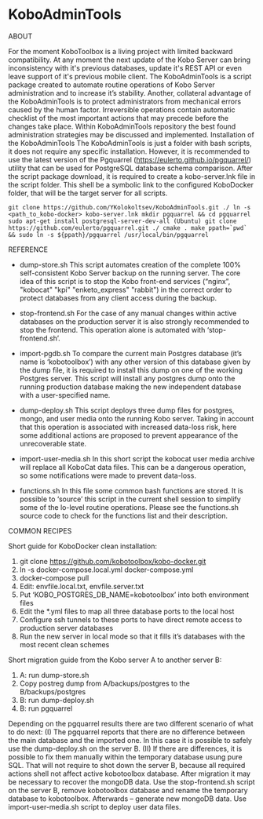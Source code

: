 # KoboAdminTools

ABOUT

For the moment KoboToolbox is a living project with limited backward compatibility. At any moment the next update of the Kobo Server can bring inconsistency with it's previous databases, update it's REST API or even leave support of it's previous mobile client.
The KoboAdminTools is a script package created to automate routine operations of Kobo Server administration and to increase it’s stability. Another, collateral advantage of the KoboAdminTools is to protect administrators from mechanical errors caused by the human factor. Irreversible operations contain automatic checklist of the most important actions that may precede before the changes take place. Within KoboAdminTools repository the best found administration strategies may be discussed and implemented.
Installation of the KoboAdminTools
The KoboAdminTools is just a folder with bash scripts, it does not require any specific installation. However, it is recommended to use the latest version of the Pgquarrel (https://eulerto.github.io/pgquarrel/) utility that can be used for PostgreSQL database schema comparison. After the script package download, it is required to create a kobo-server.lnk file in the script folder. This shell be a symbolic link to the configured KoboDocker folder, that will be the target server for all scripts.

``
git clone https://github.com/YKolokoltsev/KoboAdminTools.git ./
ln -s <path_to_kobo-docker> kobo-server.lnk
mkdir pgquarrel && cd pgquarrel
sudo apt-get install postgresql-server-dev-all (Ubuntu)
git clone https://github.com/eulerto/pgquarrel.git ./
cmake .
make
ppath=`pwd` && sudo ln -s ${ppath}/pgquarrel /usr/local/bin/pgquarrel
``


REFERENCE

- dump-store.sh
This script automates creation of the complete 100% self-consistent Kobo Server backup on the running server. The core idea of this script is to stop the Kobo front-end services (“nginx”, "kobocat" "kpi" "enketo_express" "rabbit") in the correct order to protect databases from any client access during the backup.
- stop-frontend.sh
For the case of any manual changes within active databases on the production server it is also strongly recommended to stop the frontend. This operation alone is automated with ‘stop-frontend.sh’.

- import-pgdb.sh
To compare the current main Postgres database (it’s name is ‘kobotoolbox’) with any other version of this database given by the dump file, it is required to install this dump on one of the working Postgres server. This script will install any postgres dump onto the running production database making the new independent database with a user-specified name.

- dump-deploy.sh
This script deploys three dump files for postgres, mongo, and user media onto the running Kobo server. Taking in account that this operation is associated with increased data-loss risk, here some additional actions are proposed to prevent appearance of the unrecoverable state.
- import-user-media.sh
In this short script the kobocat user media archive will replace all KoboCat data files. This can be a dangerous operation, so some notifications were made to prevent data-loss.
- functions.sh
In this file some common bash functions are stored. It is possible to ‘source’ this script in the current shell session to simplify some of the lo-level routine operations. Please see the functions.sh source code to check for the functions list and their description.


COMMON RECIPES

Short guide for KoboDocker clean installation:
1. git clone https://github.com/kobotoolbox/kobo-docker.git
2. ln -s docker-compose.local.yml docker-compose.yml
3. docker-compose pull
4. Edit: envfile.local.txt, envfile.server.txt
5. Put ‘KOBO_POSTGRES_DB_NAME=kobotoolbox’ into both environment files
6. Edit the *.yml files to map all three database ports to the local host
7. Configure ssh tunnels to these ports to have direct remote access to production server databases
8. Run the new server in local mode so that it fills it’s databases with the most recent clean schemes

Short migration guide from the Kobo server A to another server B:
1. A: run dump-store.sh
2. Copy postreg dump from A/backups/postgres to the B/backups/postgres
3. B: run dump-deploy.sh
4. B: run pgquarrel

Depending on the pgquarrel results there are two different scenario of what to do next:
(I) The pgquarrel reports that there are no difference between the main database and the imported one. In this case it is possible to safely use the dump-deploy.sh on the server B.
(II) If there are differences, it is possible to fix them manually within the temporary database usung pure SQL. That will not require to shot down the server B, because all required actions shell not affect active kobotoolbox database. After migration it may be necessary to recover the mongoDB data. Use the stop-frontend.sh script on the server B, remove kobotoolbox database and rename the temporary database to kobotoolbox. Afterwards – generate new mongoDB data. Use import-user-media.sh script to deploy user data files.
